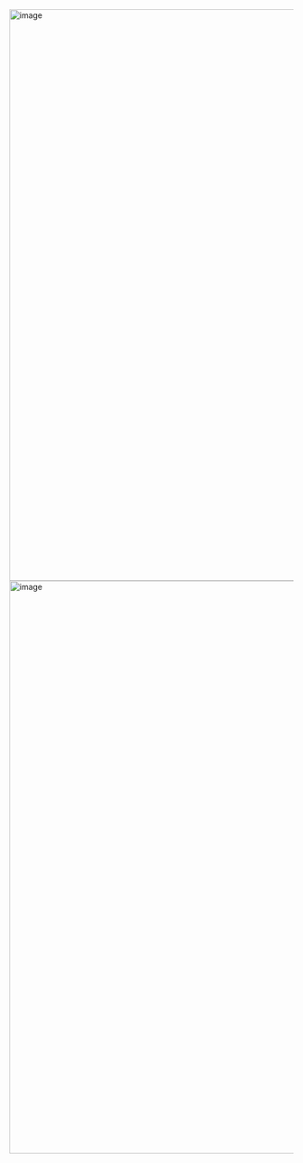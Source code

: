 <img width="977" height="1012" alt="image" src="https://github.com/user-attachments/assets/32d0b8f3-a28c-45a9-bf7c-7359f31b2f2e" />
<img width="1919" height="1014" alt="image" src="https://github.com/user-attachments/assets/19cd0172-9460-44e3-b74d-e8e820040bd5" />
